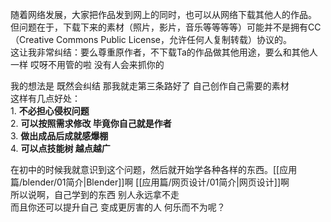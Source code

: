 随着网络发展，大家把作品发到网上的同时，也可以从网络下载其他人的作品。  
但问题在于，下载下来的素材（照片，影片，音乐等等等等）可能并不是拥有CC（Creative Commons Public License，允许任何人复制转载）协议的。  
这让我非常纠结：要么尊重原作者，不下载Ta的作品做其他用途，要么和其他人一样 哎呀不用管的啦 没有人会来抓你的  

我的想法是 既然会纠结 那我就走第三条路好了 自己创作自己需要的素材  
这样有几点好处：  
	1. **不必担心侵权问题**  
	2. **可以按照需求修改 毕竟你自己就是作者**  
	3. **做出成品后成就感爆棚**  
	4. **可以点技能树 越点越广**

在初中的时候我就意识到这个问题，然后就开始学各种各样的东西。[[应用篇/blender/01简介|Blender]]啊 [[应用篇/网页设计/01简介|网页设计]]啊  
所以说啊，自己学到的东西 别人永远拿不走  
而且你还可以提升自己 变成更厉害的人 何乐而不为呢？ 